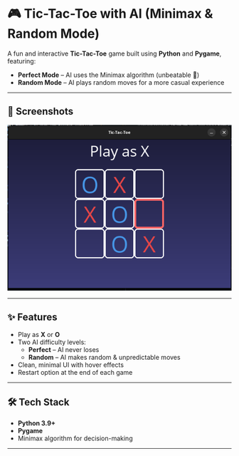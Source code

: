 # 🎮 Tic-Tac-Toe with AI (Minimax & Random Mode)

A fun and interactive **Tic-Tac-Toe** game built using **Python** and **Pygame**, featuring:
- **Perfect Mode** – AI uses the Minimax algorithm (unbeatable 🤖)
- **Random Mode** – AI plays random moves for a more casual experience

---

## 📸 Screenshots

![Gameplay Screenshot](assets/screenshot.png)

---

## ✨ Features
- Play as **X** or **O**
- Two AI difficulty levels:
  - **Perfect** – AI never loses
  - **Random** – AI makes random & unpredictable moves
- Clean, minimal UI with hover effects
- Restart option at the end of each game

---

## 🛠️ Tech Stack
- **Python 3.9+**
- **Pygame**
- Minimax algorithm for decision-making

---